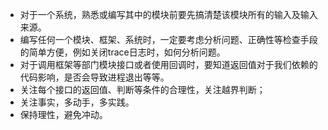 

* 对于一个系统，熟悉或编写其中的模块前要先搞清楚该模块所有的输入及输入来源。
* 编写任何一个模块、框架、系统时，一定要考虑分析问题、正确性等检查手段的简单方便，例如关闭trace日志时，如何分析问题。
* 对于调用框架等部门模块接口或者使用回调时，要知道返回值对于我们依赖的代码影响，是否会导致进程退出等等。
* 关注每个接口的返回值、判断等条件的合理性，关注越界判断；
* 关注事实，多动手，多实践。
* 保持理性，避免冲动。

